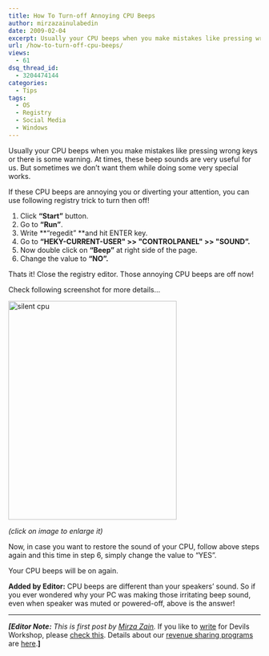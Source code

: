 ```yaml
---
title: How To Turn-off Annoying CPU Beeps
author: mirzazainulabedin
date: 2009-02-04
excerpt: Usually your CPU beeps when you make mistakes like pressing wrong keys or there is some warning. At times, these beep sounds are very useful for us. But sometimes we don’t want them while doing some very special works. If these CPU beeps are annoying you or diverting your attention, you can use following registry trick to turn then off!
url: /how-to-turn-off-cpu-beeps/
views:
  - 61
dsq_thread_id:
  - 3204474144
categories:
  - Tips
tags:
  - OS
  - Registry
  - Social Media
  - Windows
---
```

Usually your CPU beeps when you make mistakes like pressing wrong keys or there is some warning. At times, these beep sounds are very useful for us. But sometimes we don’t want them while doing some very special works.

If these CPU beeps are annoying you or diverting your attention, you can use following registry trick to turn then off!

  1. Click **“Start”** button. 
  2. Go to **“Run”**. 
  3. Write **“regedit” **and hit ENTER key. 
  4. Go to **“HEKY-CURRENT-USER" >> "CONTROLPANEL" >> "SOUND”.** 
  5. Now double click on **“Beep”** at right side of the page. 
  6. Change the value to **“NO”.** 

Thats it! Close the registry editor. Those annoying CPU beeps are off now!

Check following screenshot for more details&#8230;

[<img class="size-full wp-image-4154 alignnone" height="436" alt="silent cpu" src="http://cdn.devilsworkshop.org/files/2009/02/11221.jpg" width="336" />][1]

*(click on image to enlarge it)*

Now, in case you want to restore the sound of your CPU, follow above steps again and this time in step 6, simply change the value to “YES”.

Your CPU beeps will be on again.

**Added by Editor:** CPU beeps are different than your speakers&#8217; sound. So if you ever wondered why your PC was making those irritating beep sound, even when speaker was muted or powered-off, above is the answer!</p> 

* * *

***[Editor Note:** This is first post by <a href="http://www.energy1122.blogspot.com" onclick="_gaq.push(['_trackEvent', 'outbound-article', 'http://www.energy1122.blogspot.com', 'Mirza Zain']);" rel="nofollow">Mirza Zain</a>.* If you like to [write][2] for Devils Workshop, please [check this][2]. Details about our [revenue sharing programs][2] are [here][2].****]****</p>

 [1]: http://cdn.devilsworkshop.org/files/2009/02/11221.jpg
 [2]: http://devilsworkshop.org/join-dw/
